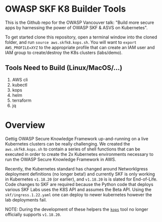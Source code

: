 # OWASP SKF K8 Builder Tools
This is the Github repo for the OWASP Vancouver talk: "Build more secure apps by harnessing the power of OWASP SKF & ASVS on Kubernetes".

To get started clone this repository, open a terminal window into the cloned folder, and run `source aws.skfk8.kops.sh`. You will want to `export AWS_PROFILE=XYZ` to the appropriate profile that can create an IAM user and IAM group to create/destroy the K8s clusters (labs/demo).  

## Tools Need to Build (Linux/MacOS/...)
1. AWS cli
2. kubectl
3. kops
4. helm
5. terraform
6. jq

# Overview
Gettig OWASP Secure Knowledge Framework up-and-running on a live Kubernetes clusters can be really challenging. We created the `aws.skfk8.kops.sh` to contain a series of shell functions that can be executed in order to create the 2x Kubernetes environments necessary to run the OWASP Secure Knowledge Framework in AWS.

Recently, the Kubernetes standard has changed around NetworkIgress deployment definitions (no longer beta!) and currently SKF is only working in Kubernetes `v1.18.20` (or earlier), and `v1.18.20` is is slated for End-of-Life. Code changes to SKF are required because the Python code that deploys various SKF Labs uses the K8S API and assumes the Beta API. Using the `skf/ingress.1.22.yaml` one can deploy to newer kubernetes however the lab deployments fail.

NOTE: During the development of these helpers the [`kops`](https://kops.sigs.k8s.io/welcome/releases/) tool no longer officially supports `v1.18.20`.
